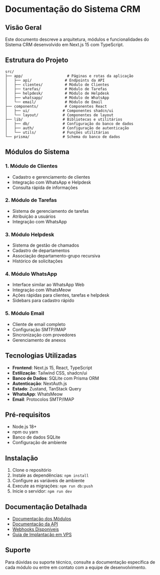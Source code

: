 # Documentação do Sistema CRM

## Visão Geral

Este documento descreve a arquitetura, módulos e funcionalidades do Sistema CRM desenvolvido em Next.js 15 com TypeScript.

## Estrutura do Projeto

```
src/
├── app/                    # Páginas e rotas da aplicação
│   ├── api/               # Endpoints da API
│   ├── clientes/          # Módulo de Clientes
│   ├── tarefas/           # Módulo de Tarefas
│   ├── helpdesk/          # Módulo de Helpdesk
│   ├── whatsapp/          # Módulo de WhatsApp
│   └── email/             # Módulo de Email
├── components/            # Componentes React
│   ├── ui/               # Componentes shadcn/ui
│   └── layout/           # Componentes de layout
├── lib/                  # Bibliotecas e utilitários
│   ├── db/               # Configuração do banco de dados
│   ├── auth/             # Configuração de autenticação
│   └── utils/            # Funções utilitárias
└── prisma/               # Schema do banco de dados
```

## Módulos do Sistema

### 1. Módulo de Clientes
- Cadastro e gerenciamento de clientes
- Integração com WhatsApp e Helpdesk
- Consulta rápida de informações

### 2. Módulo de Tarefas
- Sistema de gerenciamento de tarefas
- Atribuição a usuários
- Integração com WhatsApp

### 3. Módulo Helpdesk
- Sistema de gestão de chamados
- Cadastro de departamentos
- Associação departamento-grupo recursiva
- Histórico de solicitações

### 4. Módulo WhatsApp
- Interface similar ao WhatsApp Web
- Integração com WhatsMeow
- Ações rápidas para clientes, tarefas e helpdesk
- Sidebars para cadastro rápido

### 5. Módulo Email
- Cliente de email completo
- Configuração SMTP/IMAP
- Sincronização com provedores
- Gerenciamento de anexos

## Tecnologias Utilizadas

- **Frontend**: Next.js 15, React, TypeScript
- **Estilização**: Tailwind CSS, shadcn/ui
- **Banco de Dados**: SQLite com Prisma ORM
- **Autenticação**: NextAuth.js
- **Estado**: Zustand, TanStack Query
- **WhatsApp**: WhatsMeow
- **Email**: Protocolos SMTP/IMAP

## Pré-requisitos

- Node.js 18+
- npm ou yarn
- Banco de dados SQLite
- Configuração de ambiente

## Instalação

1. Clone o repositório
2. Instale as dependências: `npm install`
3. Configure as variáveis de ambiente
4. Execute as migrações: `npm run db:push`
5. Inicie o servidor: `npm run dev`

## Documentação Detalhada

- [Documentação dos Módulos](./modulos/README.md)
- [Documentação da API](./api/README.md)
- [Webhooks Disponíveis](./webhooks/README.md)
- [Guia de Implantação em VPS](./IMPLANTACAO_VPS.md)

## Suporte

Para dúvidas ou suporte técnico, consulte a documentação específica de cada módulo ou entre em contato com a equipe de desenvolvimento.